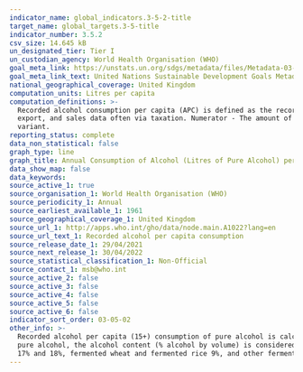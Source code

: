 ```yaml
---
indicator_name: global_indicators.3-5-2-title
target_name: global_targets.3-5-title
indicator_number: 3.5.2
csv_size: 14.645 kB
un_designated_tier: Tier I
un_custodian_agency: World Health Organisation (WHO)
goal_meta_link: https://unstats.un.org/sdgs/metadata/files/Metadata-03-05-02.pdf
goal_meta_link_text: United Nations Sustainable Development Goals Metadata (PDF 214 KB)
national_geographical_coverage: United Kingdom
computation_units: Litres per capita
computation_definitions: >-
  Recorded alcohol consumption per capita (APC) is defined as the recorded amount of alcohol consumed per capita (15+ years) over a calendar year in a country, in litres of pure alcohol. The indicator only takes into account the consumption which is recorded from production, import,
  export, and sales data often via taxation. Numerator - The amount of recorded alcohol consumed per capita (15+ years) during a calendar year, in litres of pure alcohol. Denominator - Midyear resident population (15+ years) for the same calendar year, UN World Population Prospects, medium
  variant.
reporting_status: complete
data_non_statistical: false
graph_type: line
graph_title: Annual Consumption of Alcohol (Litres of Pure Alcohol) per Capita
data_show_map: false
data_keywords:
source_active_1: true
source_organisation_1: World Health Organisation (WHO)
source_periodicity_1: Annual
source_earliest_available_1: 1961
source_geographical_coverage_1: United Kingdom
source_url_1: http://apps.who.int/gho/data/node.main.A1022?lang=en
source_url_text_1: Recorded alcohol per capita consumption
source_release_date_1: 29/04/2021
source_next_release_1: 30/04/2022
source_statistical_classification_1: Non-Official
source_contact_1: msb@who.int
source_active_2: false
source_active_3: false
source_active_4: false
source_active_5: false
source_active_6: false
indicator_sort_order: 03-05-02
other_info: >-
  Recorded alcohol per capita (15+) consumption of pure alcohol is calculated as the sum of beverage-specific alcohol consumption of pure alcohol (beer, wine, spirits, other). In order to make the conversion into litres of pure alcohol, if beverage volumes are not available in litres of
  pure alcohol, the alcohol content (% alcohol by volume) is considered to be as follows - Beer (barley beer 5%), Wine (grape wine 12%, must of grape 9%, vermouth 16%), Spirits (distilled spirits 40%, spirit-like 30%), and Other (sorghum, millet, maize beers 5%, cider 5%,  fortified wine
  17% and 18%, fermented wheat and fermented rice 9%, and other fermented beverages 9%). Data follows the UN specification for this indicator. This indicator has not been identified in collaboration with topic experts.
---
```

